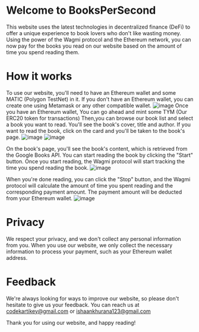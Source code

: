 # Welcome to BooksPerSecond
This website uses the latest technologies in decentralized finance (DeFi) to offer a unique experience to book lovers who don't like wasting money. Using the power of the Wagmi protocol and the Ethereum network, you can now pay for the books you read on our website based on the amount of time you spend reading them.
# How it works
To use our website, you'll need to have an Ethereum wallet and some MATIC (Polygon TestNet) in it. If you don't have an Ethereum wallet, you can create one using Metamask or any other compatible wallet.
![image](https://user-images.githubusercontent.com/110187856/232715008-4753f86d-392b-4410-9bf9-3fcf89275f24.png)
Once you have an Ethereum wallet, You can go ahead and mint some TYM (Our ERC20 token for transactions)
Then,you can browse our book list and select a book you want to read. You'll see the book's cover, title and author. If you want to read the book, click on the card and you'll be taken to the book's page.
![image](https://user-images.githubusercontent.com/110187856/232715568-083a8625-e451-490f-8898-9af35539b91e.png)
![image](https://user-images.githubusercontent.com/110187856/232715680-209010c2-aa85-4948-9618-8f80ea060d31.png)

On the book's page, you'll see the book's content, which is retrieved from the Google Books API. You can start reading the book by clicking the "Start" button. Once you start reading, the Wagmi protocol will start tracking the time you spend reading the book.
![image](https://user-images.githubusercontent.com/110187856/232716045-31ccbbfb-2ddc-4ea2-baba-ea2a17f504e6.png)

When you're done reading, you can click the "Stop" button, and the Wagmi protocol will calculate the amount of time you spent reading and the corresponding payment amount. The payment amount will be deducted from your Ethereum wallet.
![image](https://user-images.githubusercontent.com/110187856/232716185-996f348e-8645-43a1-81c1-bd7f08b8faba.png)

# Privacy
We respect your privacy, and we don't collect any personal information from you. When you use our website, we only collect the necessary information to process your payment, such as your Ethereum wallet address.

# Feedback
We're always looking for ways to improve our website, so please don't hesitate to give us your feedback. You can reach us at codekartikey@gmail.com or ishaankhurana123@gmail.com

Thank you for using our website, and happy reading!

